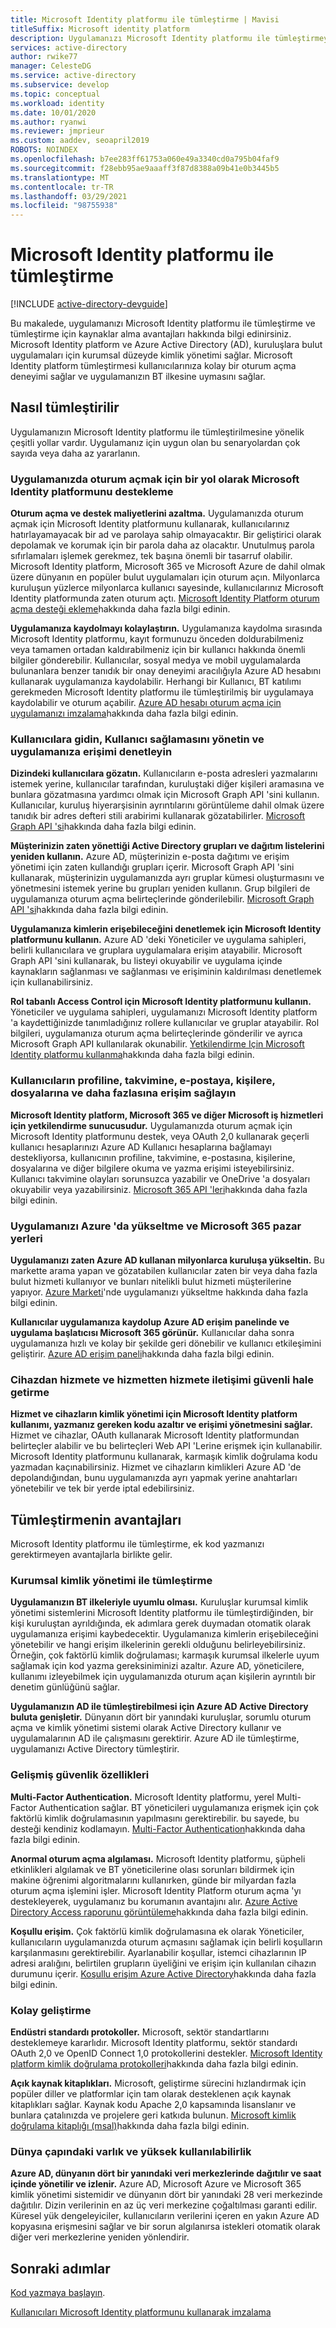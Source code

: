 ```yaml
---
title: Microsoft Identity platformu ile tümleştirme | Mavisi
titleSuffix: Microsoft identity platform
description: Uygulamanızı Microsoft Identity platformu ile tümleştirmeyle ilgili avantajları öğrenin ve Basitleştirilmiş oturum açma, kimlik yönetimi, çok faktörlü kimlik doğrulaması ve erişim denetimi gibi özelliklerle ilgili kaynakları edinin.
services: active-directory
author: rwike77
manager: CelesteDG
ms.service: active-directory
ms.subservice: develop
ms.topic: conceptual
ms.workload: identity
ms.date: 10/01/2020
ms.author: ryanwi
ms.reviewer: jmprieur
ms.custom: aaddev, seoapril2019
ROBOTS: NOINDEX
ms.openlocfilehash: b7ee283ff61753a060e49a3340cd0a795b04faf9
ms.sourcegitcommit: f28ebb95ae9aaaff3f87d8388a09b41e0b3445b5
ms.translationtype: MT
ms.contentlocale: tr-TR
ms.lasthandoff: 03/29/2021
ms.locfileid: "98755938"
---
```

# <a name="integrating-with-the-microsoft-identity-platform"></a>Microsoft Identity platformu ile tümleştirme

[!INCLUDE [active-directory-devguide](../../../includes/active-directory-devguide.md)]

Bu makalede, uygulamanızı Microsoft Identity platformu ile tümleştirme ve tümleştirme için kaynaklar alma avantajları hakkında bilgi edinirsiniz. Microsoft Identity platform ve Azure Active Directory (AD), kuruluşlara bulut uygulamaları için kurumsal düzeyde kimlik yönetimi sağlar. Microsoft Identity platform tümleştirmesi kullanıcılarınıza kolay bir oturum açma deneyimi sağlar ve uygulamanızın BT ilkesine uymasını sağlar.

## <a name="how-to-integrate"></a>Nasıl tümleştirilir

Uygulamanızın Microsoft Identity platformu ile tümleştirilmesine yönelik çeşitli yollar vardır. Uygulamanız için uygun olan bu senaryolardan çok sayıda veya daha az yararlanın.

### <a name="support-the-microsoft-identity-platform-as-a-way-to-sign-in-to-your-application"></a>Uygulamanızda oturum açmak için bir yol olarak Microsoft Identity platformunu destekleme

**Oturum açma ve destek maliyetlerini azaltma.** Uygulamanızda oturum açmak için Microsoft Identity platformunu kullanarak, kullanıcılarınız hatırlayamayacak bir ad ve parolaya sahip olmayacaktır. Bir geliştirici olarak depolamak ve korumak için bir parola daha az olacaktır. Unutulmuş parola sıfırlamaları işlemek gerekmez, tek başına önemli bir tasarruf olabilir. Microsoft Identity platform, Microsoft 365 ve Microsoft Azure de dahil olmak üzere dünyanın en popüler bulut uygulamaları için oturum açın. Milyonlarca kuruluşun yüzlerce milyonlarca kullanıcı sayesinde, kullanıcılarınız Microsoft Identity platformunda zaten oturum açtı. [Microsoft Identity Platform oturum açma desteği ekleme](./authentication-vs-authorization.md)hakkında daha fazla bilgi edinin.

**Uygulamanıza kaydolmayı kolaylaştırın.**  Uygulamanıza kaydolma sırasında Microsoft Identity platformu, kayıt formunuzu önceden doldurabilmeniz veya tamamen ortadan kaldırabilmeniz için bir kullanıcı hakkında önemli bilgiler gönderebilir. Kullanıcılar, sosyal medya ve mobil uygulamalarda bulunanlara benzer tanıdık bir onay deneyimi aracılığıyla Azure AD hesabını kullanarak uygulamanıza kaydolabilir. Herhangi bir Kullanıcı, BT katılımı gerekmeden Microsoft Identity platformu ile tümleştirilmiş bir uygulamaya kaydolabilir ve oturum açabilir. [Azure AD hesabı oturum açma için uygulamanızı imzalama](../../app-service/configure-authentication-provider-aad.md)hakkında daha fazla bilgi edinin.

### <a name="browse-for-users-manage-user-provisioning-and-control-access-to-your-application"></a>Kullanıcılara gidin, Kullanıcı sağlamasını yönetin ve uygulamanıza erişimi denetleyin

**Dizindeki kullanıcılara gözatın.**  Kullanıcıların e-posta adresleri yazmalarını istemek yerine, kullanıcılar tarafından, kuruluştaki diğer kişileri aramasına ve bunlara gözatmasına yardımcı olmak için Microsoft Graph API 'sini kullanın. Kullanıcılar, kuruluş hiyerarşisinin ayrıntılarını görüntüleme dahil olmak üzere tanıdık bir adres defteri stili arabirimi kullanarak gözatabilirler. [Microsoft Graph API 'si](/graph/overview)hakkında daha fazla bilgi edinin.

**Müşterinizin zaten yönettiği Active Directory grupları ve dağıtım listelerini yeniden kullanın.**  Azure AD, müşterinizin e-posta dağıtımı ve erişim yönetimi için zaten kullandığı grupları içerir. Microsoft Graph API 'sini kullanarak, müşterinizin uygulamanızda ayrı gruplar kümesi oluşturmasını ve yönetmesini istemek yerine bu grupları yeniden kullanın. Grup bilgileri de uygulamanıza oturum açma belirteçlerinde gönderilebilir. [Microsoft Graph API 'si](/graph/overview)hakkında daha fazla bilgi edinin.

**Uygulamanıza kimlerin erişebileceğini denetlemek için Microsoft Identity platformunu kullanın.**  Azure AD 'deki Yöneticiler ve uygulama sahipleri, belirli kullanıcılara ve gruplara uygulamalara erişim atayabilir. Microsoft Graph API 'sini kullanarak, bu listeyi okuyabilir ve uygulama içinde kaynakların sağlanması ve sağlanması ve erişiminin kaldırılması denetlemek için kullanabilirsiniz.

**Rol tabanlı Access Control için Microsoft Identity platformunu kullanın.**  Yöneticiler ve uygulama sahipleri, uygulamanızı Microsoft Identity platform 'a kaydettiğinizde tanımladığınız rollere kullanıcılar ve gruplar atayabilir. Rol bilgileri, uygulamanıza oturum açma belirteçlerinde gönderilir ve ayrıca Microsoft Graph API kullanılarak okunabilir. [Yetkilendirme Için Microsoft Identity platformu kullanma](https://cloudblogs.microsoft.com/enterprisemobility/2014/12/18/azure-active-directory-now-with-group-claims-and-application-roles/)hakkında daha fazla bilgi edinin.

### <a name="get-access-to-users-profile-calendar-email-contacts-files-and-more"></a>Kullanıcıların profiline, takvimine, e-postaya, kişilere, dosyalarına ve daha fazlasına erişim sağlayın

**Microsoft Identity platform, Microsoft 365 ve diğer Microsoft iş hizmetleri için yetkilendirme sunucusudur.**  Uygulamanızda oturum açmak için Microsoft Identity platformunu destek, veya OAuth 2,0 kullanarak geçerli kullanıcı hesaplarınızı Azure AD Kullanıcı hesaplarına bağlamayı destekliyorsa, kullanıcının profiline, takvimine, e-postasına, kişilerine, dosyalarına ve diğer bilgilere okuma ve yazma erişimi isteyebilirsiniz. Kullanıcı takvimine olayları sorunsuzca yazabilir ve OneDrive 'a dosyaları okuyabilir veya yazabilirsiniz. [Microsoft 365 API 'leri](/graph/overview)hakkında daha fazla bilgi edinin.

### <a name="promote-your-application-in-the-azure-and-microsoft-365-marketplaces"></a>Uygulamanızı Azure 'da yükseltme ve Microsoft 365 pazar yerleri

**Uygulamanızı zaten Azure AD kullanan milyonlarca kuruluşa yükseltin.**  Bu markette arama yapan ve gözatabilen kullanıcılar zaten bir veya daha fazla bulut hizmeti kullanıyor ve bunları nitelikli bulut hizmeti müşterilerine yapıyor. [Azure Marketi](https://azure.microsoft.com/marketplace/partner-program/)'nde uygulamanızı yükseltme hakkında daha fazla bilgi edinin.

**Kullanıcılar uygulamanıza kaydolup Azure AD erişim panelinde ve uygulama başlatıcısı Microsoft 365 görünür.**  Kullanıcılar daha sonra uygulamanıza hızlı ve kolay bir şekilde geri dönebilir ve kullanıcı etkileşimini geliştirir. [Azure AD erişim paneli](../user-help/my-apps-portal-end-user-access.md)hakkında daha fazla bilgi edinin.

### <a name="secure-device-to-service-and-service-to-service-communication"></a>Cihazdan hizmete ve hizmetten hizmete iletişimi güvenli hale getirme

**Hizmet ve cihazların kimlik yönetimi için Microsoft Identity platform kullanımı, yazmanız gereken kodu azaltır ve erişimi yönetmesini sağlar.**  Hizmet ve cihazlar, OAuth kullanarak Microsoft Identity platformundan belirteçler alabilir ve bu belirteçleri Web API 'Lerine erişmek için kullanabilir. Microsoft Identity platformunu kullanarak, karmaşık kimlik doğrulama kodu yazmadan kaçınabilirsiniz. Hizmet ve cihazların kimlikleri Azure AD 'de depolandığından, bunu uygulamanızda ayrı yapmak yerine anahtarları yönetebilir ve tek bir yerde iptal edebilirsiniz.

## <a name="benefits-of-integration"></a>Tümleştirmenin avantajları

Microsoft Identity platformu ile tümleştirme, ek kod yazmanızı gerektirmeyen avantajlarla birlikte gelir.

### <a name="integration-with-enterprise-identity-management"></a>Kurumsal kimlik yönetimi ile tümleştirme

**Uygulamanızın BT ilkeleriyle uyumlu olması.**  Kuruluşlar kurumsal kimlik yönetimi sistemlerini Microsoft Identity platformu ile tümleştirdiğinden, bir kişi kuruluştan ayrıldığında, ek adımlara gerek duymadan otomatik olarak uygulamanıza erişimi kaybedecektir. Uygulamanıza kimlerin erişebileceğini yönetebilir ve hangi erişim ilkelerinin gerekli olduğunu belirleyebilirsiniz. Örneğin, çok faktörlü kimlik doğrulaması; karmaşık kurumsal ilkelerle uyum sağlamak için kod yazma gereksiniminizi azaltır. Azure AD, yöneticilere, kullanımı izleyebilmek için uygulamanızda oturum açan kişilerin ayrıntılı bir denetim günlüğünü sağlar.

**Uygulamanızın AD ile tümleştirebilmesi için Azure AD Active Directory buluta genişletir.**  Dünyanın dört bir yanındaki kuruluşlar, sorumlu oturum açma ve kimlik yönetimi sistemi olarak Active Directory kullanır ve uygulamalarının AD ile çalışmasını gerektirir. Azure AD ile tümleştirme, uygulamanızı Active Directory tümleştirir.

### <a name="advanced-security-features"></a>Gelişmiş güvenlik özellikleri

**Multi-Factor Authentication.**  Microsoft Identity platformu, yerel Multi-Factor Authentication sağlar. BT yöneticileri uygulamanıza erişmek için çok faktörlü kimlik doğrulamasının yapılmasını gerektirebilir. bu sayede, bu desteği kendiniz kodlamayın. [Multi-Factor Authentication](https://azure.microsoft.com/documentation/services/multi-factor-authentication/)hakkında daha fazla bilgi edinin.

**Anormal oturum açma algılaması.**  Microsoft Identity platformu, şüpheli etkinlikleri algılamak ve BT yöneticilerine olası sorunları bildirmek için makine öğrenimi algoritmalarını kullanırken, günde bir milyardan fazla oturum açma işlemini işler. Microsoft Identity Platform oturum açma 'yı destekleyerek, uygulamanız bu korumanın avantajını alır. [Azure Active Directory Access raporunu görüntüleme](../reports-monitoring/overview-reports.md)hakkında daha fazla bilgi edinin.

**Koşullu erişim.**  Çok faktörlü kimlik doğrulamasına ek olarak Yöneticiler, kullanıcıların uygulamanızda oturum açmasını sağlamak için belirli koşulların karşılanmasını gerektirebilir. Ayarlanabilir koşullar, istemci cihazlarının IP adresi aralığını, belirtilen grupların üyeliğini ve erişim için kullanılan cihazın durumunu içerir. [Koşullu erişim Azure Active Directory](../conditional-access/overview.md)hakkında daha fazla bilgi edinin.

### <a name="easy-development"></a>Kolay geliştirme

**Endüstri standardı protokoller.**  Microsoft, sektör standartlarını desteklemeye kararlıdır. Microsoft Identity platformu, sektör standardı OAuth 2,0 ve OpenID Connect 1,0 protokollerini destekler. [Microsoft Identity platform kimlik doğrulama protokolleri](active-directory-v2-protocols.md)hakkında daha fazla bilgi edinin.

**Açık kaynak kitaplıkları.**  Microsoft, geliştirme sürecini hızlandırmak için popüler diller ve platformlar için tam olarak desteklenen açık kaynak kitaplıkları sağlar. Kaynak kodu Apache 2,0 kapsamında lisanslanır ve bunlara çatalınızda ve projelere geri katkıda bulunun. [Microsoft kimlik doğrulama kitaplığı (msal)](reference-v2-libraries.md)hakkında daha fazla bilgi edinin.

### <a name="worldwide-presence-and-high-availability"></a>Dünya çapındaki varlık ve yüksek kullanılabilirlik

**Azure AD, dünyanın dört bir yanındaki veri merkezlerinde dağıtılır ve saat içinde yönetilir ve izlenir.**  Azure AD, Microsoft Azure ve Microsoft 365 kimlik yönetimi sistemidir ve dünyanın dört bir yanındaki 28 veri merkezinde dağıtılır. Dizin verilerinin en az üç veri merkezine çoğaltılması garanti edilir. Küresel yük dengeleyiciler, kullanıcıların verilerini içeren en yakın Azure AD kopyasına erişmesini sağlar ve bir sorun algılanırsa istekleri otomatik olarak diğer veri merkezlerine yeniden yönlendirir.

## <a name="next-steps"></a>Sonraki adımlar

[Kod yazmaya başlayın](v2-overview.md#getting-started).

[Kullanıcıları Microsoft Identity platformunu kullanarak imzalama](./authentication-vs-authorization.md)